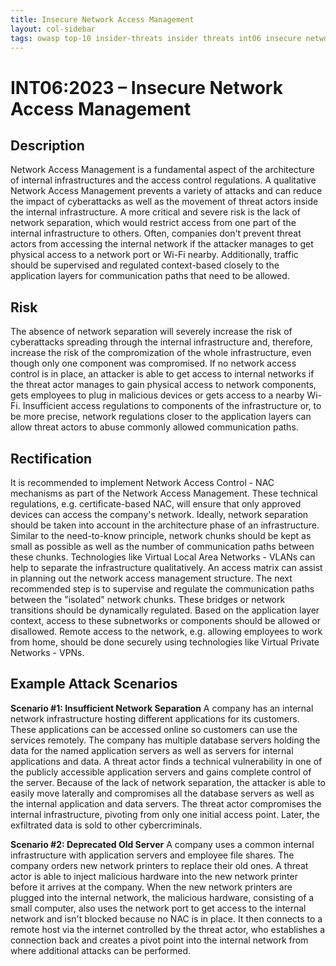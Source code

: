 ```yaml
---
title: Insecure Network Access Management
layout: col-sidebar
tags: owasp top-10 insider-threats insider threats int06 insecure network access management
---
```


# INT06:2023 – Insecure Network Access Management

## Description
Network Access Management is a fundamental aspect of the architecture of internal infrastructures and the access control regulations.
A qualitative Network Access Management prevents a variety of attacks and can reduce the impact of cyberattacks as well as the movement of threat actors inside the internal infrastructure.
A more critical and severe risk is the lack of network separation, which would restrict access from one part of the internal infrastructure to others.
Often, companies don't prevent threat actors from accessing the internal network if the attacker manages to get physical access to a network port or Wi-Fi nearby.
Additionally, traffic should be supervised and regulated context-based closely to the application layers for communication paths that need to be allowed.

## Risk
The absence of network separation will severely increase the risk of cyberattacks spreading through the internal infrastructure and, therefore, increase the risk of the compromization of the 
whole infrastructure, even though only one component was compromised.
If no network access control is in place, an attacker is able to get access to internal networks if the threat actor manages to gain physical access to network components, gets employees to 
plug in malicious devices or gets access to a nearby Wi-Fi.
Insufficient access regulations to components of the infrastructure or, to be more precise, network regulations closer to the application layers can allow threat actors to abuse commonly allowed 
communication paths.

## Rectification
It is recommended to implement Network Access Control - NAC mechanisms as part of the Network Access Management.
These technical regulations, e.g. certificate-based NAC, will ensure that only approved devices can access the company's network.
Ideally, network separation should be taken into account in the architecture phase of an infrastructure. Similar to the need-to-know principle, network chunks should be kept as small as possible as 
well as the number of communication paths between these chunks.
Technologies like Virtual Local Area Networks - VLANs can help to separate the infrastructure qualitatively.
An access matrix can assist in planning out the network access management structure.
The next recommended step is to supervise and regulate the communication paths between the "isolated" network chunks.
These bridges or network transitions should be dynamically regulated. Based on the application layer context, access to these subnetworks or components should be allowed or disallowed.
Remote access to the network, e.g. allowing employees to work from home, should be done securely using technologies like Virtual Private Networks - VPNs.

## Example Attack Scenarios
**Scenario #1: Insufficient Network Separation**
A company has an internal network infrastructure hosting different applications for its customers.
These applications can be accessed online so customers can use the services remotely.
The company has multiple database servers holding the data for the named application servers as well as servers for internal applications and data.
A threat actor finds a technical vulnerability in one of the publicly accessible application servers and gains complete control of the server.
Because of the lack of network separation, the attacker is able to easily move laterally and compromises all the database servers as well as the internal application and data servers.
The threat actor compromises the internal infrastructure, pivoting from only one initial access point.
Later, the exfiltrated data is sold to other cybercriminals.

**Scenario #2: Deprecated Old Server**
A company uses a common internal infrastructure with application servers and employee file shares.
The company orders new network printers to replace their old ones.
A threat actor is able to inject malicious hardware into the new network printer before it arrives at the company.
When the new network printers are plugged into the internal network, the malicious hardware, consisting of a small computer, also uses the network port to get access to the internal network and 
isn't blocked because no NAC is in place.
It then connects to a remote host via the internet controlled by the threat actor, who establishes a connection back and creates a pivot point into the internal network from where additional attacks 
can be performed.


